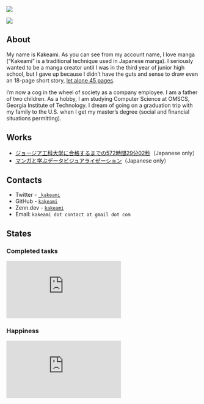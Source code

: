 ![](https://komarev.com/ghpvc/?username=kakeami&color=orange)

![](image/making.gif)

## About

My name is Kakeami.
As you can see from my account name, I love manga (“Kakeami” is a traditional technique used in Japanese manga).
I seriously wanted to be a manga creator until I was in the third year of junior high school, but I gave up because I didn’t have the guts and sense to draw even an 18-page short story, [let alone 45 pages](https://shonenjumpplus.com/episode/3269754496401369355).

I’m now a cog in the wheel of society as a company employee.
I am a father of two children.
As a hobby, I am studying Computer Science at OMSCS, Georgia Institute of Technology.
I dream of going on a graduation trip with my family to the U.S. when I get my master’s degree (social and financial situations permitting).

## Works

- [ジョージア工科大学に合格するまでの572時間29分02秒](https://kakeami.github.io/road-to-gatech/)（Japanese only）
- [マンガと学ぶデータビジュアライゼーション](https://kakeami.github.io/viz-madb/index.html)（Japanese only）

## Contacts

- Twitter - [`_kakeami`](https://twitter.com/_kakeami)
- GitHub - [`kakeami`](https://github.com/kakeami)
- Zenn.dev - [`kakeami`](https://zenn.dev/kakeami)
- Email: `kakeami dot contact at gmail dot com`

## States

### Completed tasks

![](https://pixe.la/v1/users/kakeami/graphs/todoist-graph.html)

### Happiness

![](https://pixe.la/v1/users/kakeami/graphs/happiness-graph.html)
